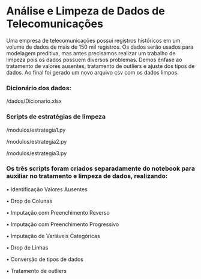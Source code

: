 # Análise e Limpeza de Dados de Telecomunicações
Uma empresa de telecomunicações possui registros históricos em um volume de dados 
de mais de 150 mil registros. Os dados serão usados para modelagem preditiva, mas antes 
precisamos realizar um trabalho de limpeza pois os dados possuem diversos problemas.
Demos ênfase ao tratamento de valores ausentes, tratamento de outliers e ajuste dos 
tipos de dados. Ao final foi gerado um novo arquivo csv com os dados limpos.

### Dicionário dos dados:
/dados/Dicionario.xlsx

### Scripts de estratégias de limpeza
/modulos/estrategia1.py

/modulos/estrategia2.py

/modulos/estrategia3.py

### Os três scripts foram criados separadamente do notebook para auxiliar no tratamento e limpeza de dados, realizando: 
•	Identificação Valores Ausentes

•	Drop de Colunas

•	Imputação com Preenchimento Reverso

•	Imputação com Preenchimento Progressivo

•	Imputação de Variáveis Categóricas

•	Drop de Linhas

•	Conversão de tipos de dados

•	Tratamento de outliers
